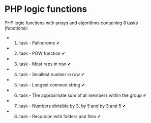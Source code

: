 # PHP logic functions

PHP logic functions with arrays and algorithms containing 8 tasks (functions):

 - 1. task - Palindrome &#10004;
 - 2. task - POW function &#10004;
 - 3. task - Most reps in row &#10004;
 - 4. task - Smallest number in row &#10004;
 - 5. task - Longest common string &#10004;
 - 6. task - The approximate sum of all members within the group &#10004;
 - 7. task - Numbers divisible by 3, by 5 and by 3 and 5 &#10004;
 - 8. task - Recursion with folders and files &#10004;
